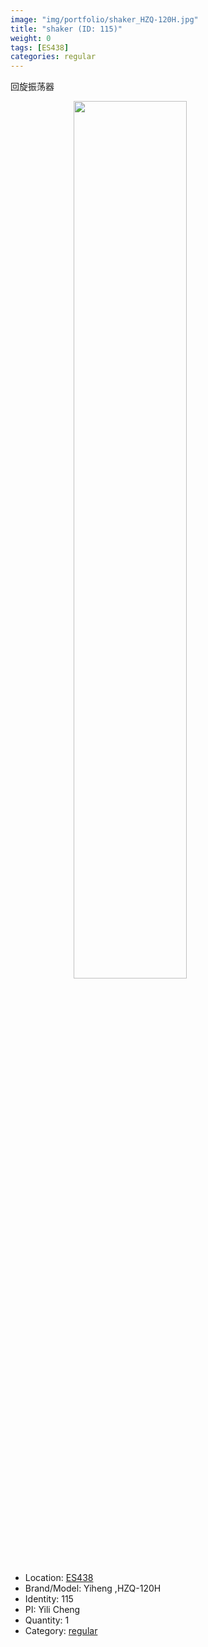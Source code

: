 ```yaml
---
image: "img/portfolio/shaker_HZQ-120H.jpg"
title: "shaker (ID: 115)"
weight: 0
tags: [ES438]
categories: regular
---
```


回旋振荡器

<!--more-->

<img src="../../img/portfolio/shaker_HZQ-120H.jpg" width="60%" style="display: block; margin: auto;">

- Location: [ES438](../../tags/es438)
- Brand/Model: Yiheng ,HZQ-120H
- Identity: 115
- PI: Yili Cheng
- Quantity: 1
- Category: [regular](../../categories/regular)






